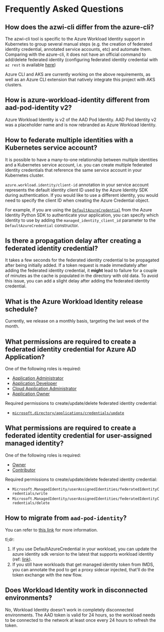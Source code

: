 # Frequently Asked Questions

<!-- toc -->

## How does the azwi-cli differ from the azure-cli?

The azwi-cli tool is specific to the Azure Workload Identity support in Kubernetes to group several manual steps (e.g. the creation of federated identity credential, annotated service accounts, etc) and automate them. Comparing with the azure-cli, it does not have an official command to add/delete federated identity (configuring federated identity credential with `az rest` is available [here](https://docs.microsoft.com/en-us/azure/active-directory/develop/workload-identity-federation-create-trust))

Azure CLI and AKS are currently working on the above requirements, as well as an Azure CLI extension that natively integrate this project with AKS clusters.

## How is azure-workload-identity different from aad-pod-identity v2?

Azure Workload Identity is v2 of the AAD Pod Identity. AAD Pod Identity v2 was a placeholder name and is now rebranded as Azure Workload Identity.

## How to federate multiple identities with a Kubernetes service account?

It is possible to have a many-to-one relationship between multiple identities and a Kubernetes service account, i.e. you can create multiple
federated identity credentials that reference the same service account in your Kubernetes cluster.

`azure.workload.identity/client-id` annotation in your service account represents the default identity client ID used by the Azure Identity SDK during authentication. If you would like to use a different identity, you would need to specify the client ID when creating the Azure Credential object.

For example, if you are using the [`DefaultAzureCredential`](https://docs.microsoft.com/en-us/python/api/azure-identity/azure.identity.defaultazurecredential?view=azure-python) from the Azure Identity Python SDK to authenticate your application, you can specify which identity to use by adding the `managed_identity_client_id` parameter to the `DefaultAzureCredential` constructor.

## Is there a propagation delay after creating a federated identity credential?

It takes a few seconds for the federated identity credential to be propagated after being initially added. If a token request is made immediately after adding the federated identity credential, it **might** lead to failure for a couple of minutes as the cache is populated in the directory with old data. To avoid this issue, you can add a slight delay after adding the federated identity credential.

## What is the Azure Workload Identity release schedule?

Currently, we release on a monthly basis, targeting the last week of the month.

## What permissions are required to create a federated identity credential for Azure AD Application?

One of the following roles is required:

- [Application Administrator](https://learn.microsoft.com/en-us/azure/active-directory/roles/permissions-reference#application-administrator)
- [Application Developer](https://learn.microsoft.com/en-us/azure/active-directory/roles/permissions-reference#application-developer)
- [Cloud Application Administrator](https://docs.microsoft.com/en-us/azure/role-based-access-control/built-in-roles#cloud-application-administrator)
- [Application Owner](https://docs.microsoft.com/en-us/azure/role-based-access-control/built-in-roles#application-owner)

Required permissions to create/update/delete federated identity credential:

- [`microsoft.directory/applications/credentials/update`](https://learn.microsoft.com/en-us/azure/active-directory/roles/custom-available-permissions#microsoftdirectoryapplicationscredentialsupdate)

## What permissions are required to create a federated identity credential for user-assigned managed identity?

One of the following roles is required:

- [Owner](https://learn.microsoft.com/en-us/azure/role-based-access-control/built-in-roles#owner)
- [Contributor](https://learn.microsoft.com/en-us/azure/role-based-access-control/built-in-roles#contributor)

Required permissions to create/update/delete federated identity credential:

- `Microsoft.ManagedIdentity/userAssignedIdentities/federatedIdentityCredentials/write`
- `Microsoft.ManagedIdentity/userAssignedIdentities/federatedIdentityCredentials/delete`

## How to migrate from `aad-pod-identity`?

You can refer to [this link](https://learn.microsoft.com/en-us/azure/aks/workload-identity-migrate-from-pod-identity) for more information.

tl;dr:

1. If you use DefaultAzureCredential in your workload, you can update the azure identity sdk version to the latest that supports workload identity (ref: [link](https://azure.github.io/azure-workload-identity/docs/topics/language-specific-examples/azure-identity-sdk.html)).
2. If you still have workloads that get managed identity token from IMDS, you can annotate the pod to get a proxy sidecar injected, that'll do the token exchange with the new flow.

## Does Workload Identity work in disconnected environments?

No, Workload Identity doesn't work in completely disconnected environments. The AAD token is valid for 24 hours, so the workload needs to be connected to the network at least once every 24 hours to refresh the token.
